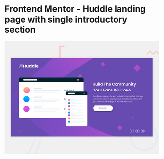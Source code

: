 # Frontend Mentor - Huddle landing page with single introductory section

![Design preview for the Huddle landing page with single introductory section](preview.jpg)

